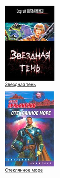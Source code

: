 ![](Звёздная%20тень.jpg)  
[Звёздная тень](Звёздная%20тень.md)

![](Стеклянное%20море.jpg)  
[Стеклянное море](Стеклянное%20море.md)
